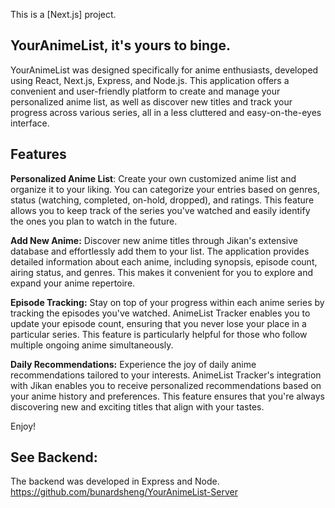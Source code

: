 This is a [Next.js] project.

## YourAnimeList, it's yours to binge.

YourAnimeList was designed specifically for anime enthusiasts, developed using React, Next.js, Express, and Node.js. This application offers a convenient and user-friendly platform to create and manage your personalized anime list, as well as discover new titles and track your progress across various series, all in a less cluttered and easy-on-the-eyes interface.

## Features

**Personalized Anime List**: Create your own customized anime list and organize it to your liking. You can categorize your entries based on genres, status (watching, completed, on-hold, dropped), and ratings. This feature allows you to keep track of the series you've watched and easily identify the ones you plan to watch in the future.

**Add New Anime:** Discover new anime titles through Jikan's extensive database and effortlessly add them to your list. The application provides detailed information about each anime, including synopsis, episode count, airing status, and genres. This makes it convenient for you to explore and expand your anime repertoire.

**Episode Tracking:** Stay on top of your progress within each anime series by tracking the episodes you've watched. AnimeList Tracker enables you to update your episode count, ensuring that you never lose your place in a particular series. This feature is particularly helpful for those who follow multiple ongoing anime simultaneously.

**Daily Recommendations:** Experience the joy of daily anime recommendations tailored to your interests. AnimeList Tracker's integration with Jikan enables you to receive personalized recommendations based on your anime history and preferences. This feature ensures that you're always discovering new and exciting titles that align with your tastes.

Enjoy!

## See Backend:

The backend was developed in Express and Node. https://github.com/bunardsheng/YourAnimeList-Server

